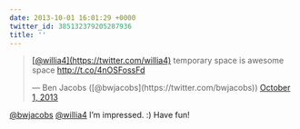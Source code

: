 ```yaml
---
date: 2013-10-01 16:01:29 +0000
twitter_id: 385132379205287936
title: ''
---
```


<blockquote class="twitter-tweet"><p lang="en" dir="ltr"><a href="https://twitter.com/willia4?ref_src=twsrc%5Etfw">[@willia4](https://twitter.com/willia4)</a> temporary space is awesome space <a href="http://t.co/4nOSFossFd">http://t.co/4nOSFossFd</a></p>&mdash; Ben Jacobs ([@bwjacobs](https://twitter.com/bwjacobs)) <a href="https://twitter.com/bwjacobs/status/385127018746372096?ref_src=twsrc%5Etfw">October 1, 2013</a></blockquote>
<script async src="https://platform.twitter.com/widgets.js" charset="utf-8"></script>

[@bwjacobs](https://twitter.com/bwjacobs) [@willia4](https://twitter.com/willia4) I’m impressed. :) Have fun!
